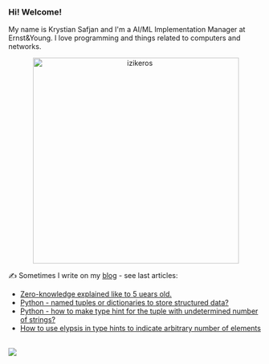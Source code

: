 ### Hi! Welcome!

<!-- INTRO -->
<p>My name is Krystian Safjan and I'm a AI/ML Implementation Manager at Ernst&Young. I love programming and things related to computers and networks.</p>

<!-- TECHNOLOGIES AND STATS -->
<center>
<!-- <p><img align="left" src="https://github-readme-stats.vercel.app/api/top-langs?username=izikeros&show_icons=true&locale=en&layout=compact" alt="izikeros" /></p> -->

<p>&nbsp;<img align="center" src="https://github-readme-stats.vercel.app/api?username=izikeros&count_private=true&show_icons=true" alt="izikeros" width="410" /></p>
</center>

<!-- MY WRITINGS -->
✍️ Sometimes I write on my [blog](http://safjan.com) - see last articles:
<!-- BLOG-POST-LIST:START -->
- [Zero-knowledge explained like to 5 uears old.](https://www.safjan.com/zero-knowledge-for-5yo/)
- [Python - named tuples or dictionaries to store structured data?](https://www.safjan.com/named-tuples-vs-dictionaries/)
- [Python - how to make type hint for the tuple with undetermined number of strings?](https://www.safjan.com/type-hint-for-undetermined-number-of-elements/)
- [How to use elypsis in type hints to indicate arbitrary number of elements](https://www.safjan.com/type-hints-elypsis-for-arbitrary-number-of-elements/)
<!-- BLOG-POST-LIST:END -->

<!-- TROPHY -->
<br />
<img src="https://github-profile-trophy.vercel.app/?username=izikeros&theme=nord&no-frame=true&margin-w=10&column=7" />
